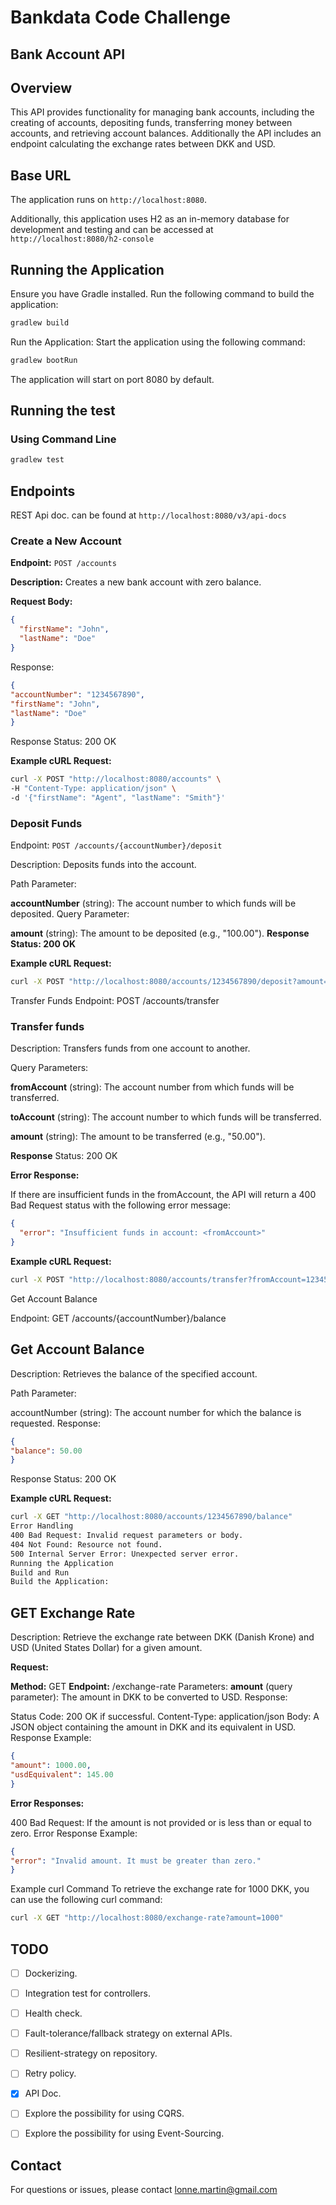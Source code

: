 # Bankdata Code Challenge

## Bank Account API

## Overview



This API provides functionality for managing bank accounts, including the creating of accounts, depositing funds, transferring money between accounts, 
and retrieving account balances. Additionally the API includes an endpoint calculating the exchange rates between DKK and USD.

## Base URL

The application runs on `http://localhost:8080`.

Additionally, this application uses H2 as an in-memory database for development and testing and can be accessed at `http://localhost:8080/h2-console`

## Running the Application

Ensure you have Gradle installed. Run the following command to build the application:

```bash
gradlew build
```
Run the Application:
Start the application using the following command:

```bash
gradlew bootRun
```

The application will start on port 8080 by default.

## Running the test

### Using Command Line

```bash
gradlew test  
```


## Endpoints

REST Api doc. can be found at `http://localhost:8080/v3/api-docs`

### Create a New Account

**Endpoint:** `POST /accounts`

**Description:** Creates a new bank account with zero balance.

**Request Body:**

```json
{
  "firstName": "John",
  "lastName": "Doe"
}
```
Response:

```json
{
"accountNumber": "1234567890",
"firstName": "John",
"lastName": "Doe"
}
```

Response Status: 200 OK

**Example cURL Request:**

```bash
curl -X POST "http://localhost:8080/accounts" \
-H "Content-Type: application/json" \
-d '{"firstName": "Agent", "lastName": "Smith"}'
```

### Deposit Funds
Endpoint: `POST /accounts/{accountNumber}/deposit`

Description: Deposits funds into the account.

Path Parameter:

**accountNumber** (string): The account number to which funds will be deposited.
Query Parameter:

**amount** (string): The amount to be deposited (e.g., "100.00").
**Response Status: 200 OK**

**Example cURL Request:**

```bash
curl -X POST "http://localhost:8080/accounts/1234567890/deposit?amount=100.00"
```
Transfer Funds
Endpoint: POST /accounts/transfer


### Transfer funds

Description: Transfers funds from one account to another.

Query Parameters:

**fromAccount** (string): 
The account number from which funds will be transferred.

**toAccount** (string): 
The account number to which funds will be transferred.

**amount** (string): 
The amount to be transferred (e.g., "50.00").

**Response** Status: 200 OK

**Error Response:**

If there are insufficient funds in the fromAccount, the API will return a 400 Bad Request status with the following error message:

```json
{
  "error": "Insufficient funds in account: <fromAccount>"
}
```

**Example cURL Request:**

```bash
curl -X POST "http://localhost:8080/accounts/transfer?fromAccount=1234567890&toAccount=0987654321&amount=50.00"
```
Get Account Balance

Endpoint: GET /accounts/{accountNumber}/balance


## Get Account Balance 

Description: Retrieves the balance of the specified account.

Path Parameter:

accountNumber (string): The account number for which the balance is requested.
Response:

```json
{
"balance": 50.00
}
```
Response Status: 200 OK

**Example cURL Request:**

```bash
curl -X GET "http://localhost:8080/accounts/1234567890/balance"
Error Handling
400 Bad Request: Invalid request parameters or body.
404 Not Found: Resource not found.
500 Internal Server Error: Unexpected server error.
Running the Application
Build and Run
Build the Application:
```

## GET Exchange Rate
Description: Retrieve the exchange rate between DKK (Danish Krone) and USD (United States Dollar) for a given amount.

**Request:**

**Method:** GET
**Endpoint:** /exchange-rate
Parameters:
**amount** (query parameter): The amount in DKK to be converted to USD.
Response:

Status Code: 200 OK if successful.
Content-Type: application/json
Body: A JSON object containing the amount in DKK and its equivalent in USD.
Response Example:

```json
{
"amount": 1000.00,
"usdEquivalent": 145.00
}
```

**Error Responses:**

400 Bad Request: If the amount is not provided or is less than or equal to zero.
Error Response Example:

```json
{
"error": "Invalid amount. It must be greater than zero."
}
```

Example curl Command
To retrieve the exchange rate for 1000 DKK, you can use the following curl command:

```bash
curl -X GET "http://localhost:8080/exchange-rate?amount=1000"
```


## TODO
- [ ] Dockerizing.
- [ ] Integration test for controllers.
- [ ] Health check.
- [ ] Fault-tolerance/fallback strategy on external APIs.
- [ ] Resilient-strategy on repository.
- [ ] Retry policy.
- [x] API Doc.
- [ ] Explore the possibility for using CQRS.
- [ ] Explore the possibility for using Event-Sourcing.


## Contact
For questions or issues, please contact lonne.martin@gmail.com

